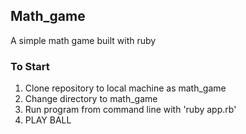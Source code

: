 ## Math_game
A simple math game built with ruby

### To Start
1. Clone repository to local machine as math_game
2. Change directory to math_game
3. Run program from command line with 'ruby app.rb'
4. PLAY BALL
